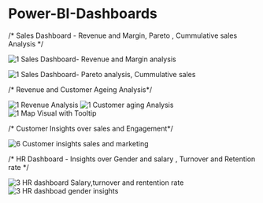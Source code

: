 # Power-BI-Dashboards

/* Sales Dashboard -  Revenue and Margin, Pareto , Cummulative sales Analysis */

![1 Sales Dashboard- Revenue and Margin analysis](https://user-images.githubusercontent.com/85949588/122205569-06e96800-cebe-11eb-952e-bb552c007c62.jpg)

![1 Sales Dashboard- Pareto analysis, Cummulative sales](https://user-images.githubusercontent.com/85949588/122205563-051fa480-cebe-11eb-90ab-6cab0a9e1827.jpg)


/* Revenue and Customer Ageing Analysis*/


![1 Revenue Analysis](https://user-images.githubusercontent.com/85949588/122102916-98f85e80-ce33-11eb-8aee-e60b8334335d.jpg)
![1 Customer aging Analysis](https://user-images.githubusercontent.com/85949588/122103139-e5439e80-ce33-11eb-90e1-13791e759195.jpg)
![1  Map Visual with Tooltip](https://user-images.githubusercontent.com/85949588/122103232-03110380-ce34-11eb-8599-be8c79f4ca52.jpg)




/* Customer Insights over sales and Engagement*/ 


![6  Customer insights sales and marketing](https://user-images.githubusercontent.com/85949588/122104216-1375ae00-ce35-11eb-8b71-d331e54241fe.jpg)





/* HR Dashboard - Insights over Gender and salary , Turnover and Retention rate */


![3  HR dashboard Salary,turnover and rentention rate](https://user-images.githubusercontent.com/85949588/122113945-5be69900-ce40-11eb-8d89-1c31c8098717.jpg)
![3 HR dashboad gender insights](https://user-images.githubusercontent.com/85949588/122114359-cf88a600-ce40-11eb-8e52-46257355f963.jpg)
